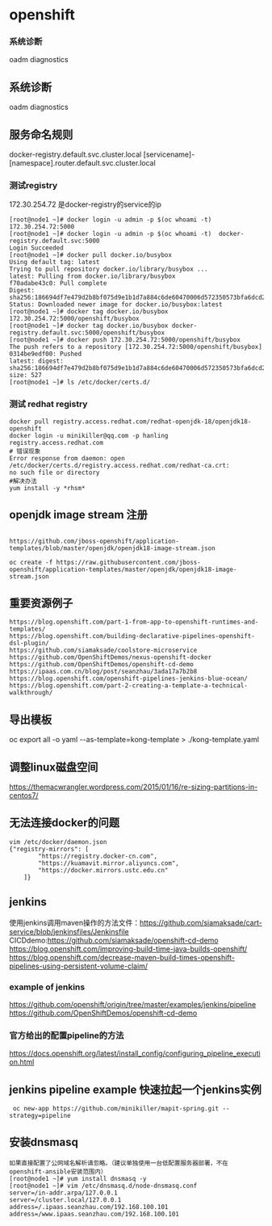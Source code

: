 # openshift

### 系统诊断
 oadm diagnostics

## 系统诊断

 oadm diagnostics
 
## 服务命名规则
 
 docker-registry.default.svc.cluster.local
 [servicename]-[namespace].router.default.svc.cluster.local
 

### 测试registry
 172.30.254.72 是docker-registry的service的ip
 ```batch
[root@node1 ~]# docker login -u admin -p $(oc whoami -t) 172.30.254.72:5000
[root@node1 ~]# docker login -u admin -p $(oc whoami -t)  docker-registry.default.svc:5000
Login Succeeded
[root@node1 ~]# docker pull docker.io/busybox
Using default tag: latest
Trying to pull repository docker.io/library/busybox ...
latest: Pulling from docker.io/library/busybox
f70adabe43c0: Pull complete
Digest: sha256:186694df7e479d2b8bf075d9e1b1d7a884c6de60470006d572350573bfa6dcd2
Status: Downloaded newer image for docker.io/busybox:latest
[root@node1 ~]# docker tag docker.io/busybox 172.30.254.72:5000/openshift/busybox
[root@node1 ~]# docker tag docker.io/busybox docker-registry.default.svc:5000/openshift/busybox
[root@node1 ~]# docker push 172.30.254.72:5000/openshift/busybox
The push refers to a repository [172.30.254.72:5000/openshift/busybox]
0314be9edf00: Pushed
latest: digest: sha256:186694df7e479d2b8bf075d9e1b1d7a884c6de60470006d572350573bfa6dcd2 size: 527
[root@node1 ~]# ls /etc/docker/certs.d/
```

### 测试 redhat registry 

```batch
docker pull registry.access.redhat.com/redhat-openjdk-18/openjdk18-openshift
docker login -u minikiller@qq.com -p hanling registry.access.redhat.com
# 错误现象
Error response from daemon: open /etc/docker/certs.d/registry.access.redhat.com/redhat-ca.crt: 
no such file or directory
#解决办法
yum install -y *rhsm*
```

## openjdk image stream 注册
```batch

https://github.com/jboss-openshift/application-templates/blob/master/openjdk/openjdk18-image-stream.json

oc create -f https://raw.githubusercontent.com/jboss-openshift/application-templates/master/openjdk/openjdk18-image-stream.json

```

## 重要资源例子
```batch
https://blog.openshift.com/part-1-from-app-to-openshift-runtimes-and-templates/
https://blog.openshift.com/building-declarative-pipelines-openshift-dsl-plugin/
https://github.com/siamaksade/coolstore-microservice
https://github.com/OpenShiftDemos/nexus-openshift-docker
https://github.com/OpenShiftDemos/openshift-cd-demo
https://ipaas.com.cn/blog/post/seanzhau/3ada17a7b2b8 
https://blog.openshift.com/openshift-pipelines-jenkins-blue-ocean/
https://blog.openshift.com/part-2-creating-a-template-a-technical-walkthrough/

```

## 导出模板 
 oc export all -o yaml --as-template=kong-template > ./kong-template.yaml
## 调整linux磁盘空间
https://themacwrangler.wordpress.com/2015/01/16/re-sizing-partitions-in-centos7/

## 无法连接docker的问题
```
vim /etc/docker/daemon.json
{"registry-mirrors": [
        "https://registry.docker-cn.com",
        "https://kuamavit.mirror.aliyuncs.com",
        "https://docker.mirrors.ustc.edu.cn"
    ]}
```

## jenkins
使用jenkins调用maven操作的方法文件：https://github.com/siamaksade/cart-service/blob/jenkinsfiles/Jenkinsfile
CICDdemo:https://github.com/siamaksade/openshift-cd-demo
https://blog.openshift.com/improving-build-time-java-builds-openshift/
https://blog.openshift.com/decrease-maven-build-times-openshift-pipelines-using-persistent-volume-claim/
### example of jenkins
https://github.com/openshift/origin/tree/master/examples/jenkins/pipeline https://github.com/OpenShiftDemos/openshift-cd-demo
### 官方给出的配置pipeline的方法
https://docs.openshift.org/latest/install_config/configuring_pipeline_execution.html
## jenkins pipeline example  快速拉起一个jenkins实例
```batch
 oc new-app https://github.com/minikiller/mapit-spring.git --strategy=pipeline
```




## 安装dnsmasq

```
如果直接配置了公网域名解析请忽略。（建议单独使用一台低配置服务器部署，不在openshift-ansible安装范围内）
[root@node1 ~]# yum install dnsmasq -y
[root@node1 ~]# vim /etc/dnsmasq.d/node-dnsmasq.conf
server=/in-addr.arpa/127.0.0.1
server=/cluster.local/127.0.0.1
address=/.ipaas.seanzhau.com/192.168.100.101
address=/www.ipaas.seanzhau.com/192.168.100.101
```





